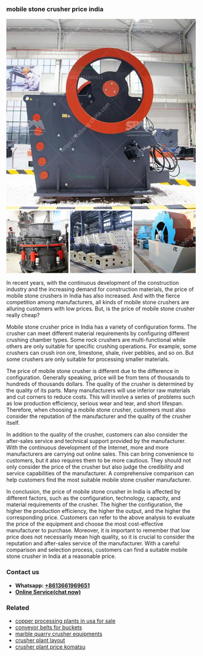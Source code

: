 <h3>mobile stone crusher price india</h3><img src='1706773450.jpg' alt=''><p>In recent years, with the continuous development of the construction industry and the increasing demand for construction materials, the price of mobile stone crushers in India has also increased. And with the fierce competition among manufacturers, all kinds of mobile stone crushers are alluring customers with low prices. But, is the price of mobile stone crusher really cheap?</p><p>Mobile stone crusher price in India has a variety of configuration forms. The crusher can meet different material requirements by configuring different crushing chamber types. Some rock crushers are multi-functional while others are only suitable for specific crushing operations. For example, some crushers can crush iron ore, limestone, shale, river pebbles, and so on. But some crushers are only suitable for processing smaller materials.</p><p>The price of mobile stone crusher is different due to the difference in configuration. Generally speaking, price will be from tens of thousands to hundreds of thousands dollars. The quality of the crusher is determined by the quality of its parts. Many manufacturers will use inferior raw materials and cut corners to reduce costs. This will involve a series of problems such as low production efficiency, serious wear and tear, and short lifespan. Therefore, when choosing a mobile stone crusher, customers must also consider the reputation of the manufacturer and the quality of the crusher itself.</p><p>In addition to the quality of the crusher, customers can also consider the after-sales service and technical support provided by the manufacturer. With the continuous development of the Internet, more and more manufacturers are carrying out online sales. This can bring convenience to customers, but it also requires them to be more cautious. They should not only consider the price of the crusher but also judge the credibility and service capabilities of the manufacturer. A comprehensive comparison can help customers find the most suitable mobile stone crusher manufacturer.</p><p>In conclusion, the price of mobile stone crusher in India is affected by different factors, such as the configuration, technology, capacity, and material requirements of the crusher. The higher the configuration, the higher the production efficiency, the higher the output, and the higher the corresponding price. Customers can refer to the above analysis to evaluate the price of the equipment and choose the most cost-effective manufacturer to purchase. Moreover, it is important to remember that low price does not necessarily mean high quality, so it is crucial to consider the reputation and after-sales service of the manufacturer. With a careful comparison and selection process, customers can find a suitable mobile stone crusher in India at a reasonable price.</p><h3>Contact us</h3><ul><li><strong>Whatsapp:&nbsp;<a href="https://wa.me/8613661969651">+8613661969651</a></strong></li><li><a href="https://swt.shibang-china.com/?git&amp;zhl&amp;mobile stone crusher price india"><strong>Online Service(chat now)</strong></a></li></ul><h3>Related</h3><ul><li><a href='copper processing plants in usa for sale.md'>copper processing plants in usa for sale</a></li><li><a href='conveyor belts for buckets.md'>conveyor belts for buckets</a></li><li><a href='marble quarry crusher equipments.md'>marble quarry crusher equipments</a></li><li><a href='crusher plant layout.md'>crusher plant layout</a></li><li><a href='crusher plant price komatsu.md'>crusher plant price komatsu</a></li></ul>